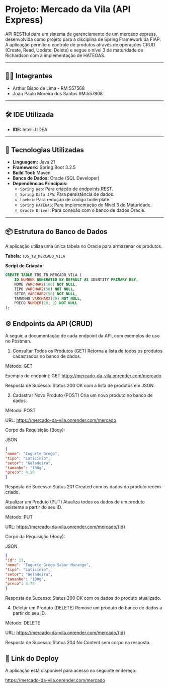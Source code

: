 # Projeto: Mercado da Vila (API Express)

API RESTful para um sistema de gerenciamento de um mercado express, desenvolvida como projeto para a disciplina de Spring Framework da FIAP. A aplicação permite o controle de produtos através de operações CRUD (Create, Read, Update, Delete) e segue o nível 3 de maturidade de Richardson com a implementação de HATEOAS.

---

## 👨‍💻 Integrantes

- Arthur Bispo de Lima - RM:557568
- João Paulo Moreira dos Santos RM:557808

---

## 🛠️ IDE Utilizada

- **IDE:** IntelliJ IDEA

---

## 🚀 Tecnologias Utilizadas

- **Linguagem:** Java 21
- **Framework:** Spring Boot 3.2.5
- **Build Tool:** Maven
- **Banco de Dados:** Oracle (SQL Developer)
- **Dependências Principais:**
    - `Spring Web`: Para criação de endpoints REST.
    - `Spring Data JPA`: Para persistência de dados.
    - `Lombok`: Para redução de código boilerplate.
    - `Spring HATEOAS`: Para implementação do Nível 3 de Maturidade.
    - `Oracle Driver`: Para conexão com o banco de dados Oracle.

---

## 📦 Estrutura do Banco de Dados

A aplicação utiliza uma única tabela no Oracle para armazenar os produtos.

**Tabela:** `TDS_TB_MERCADO_VILA`

**Script de Criação:**
```sql
CREATE TABLE TDS_TB_MERCADO_VILA (
    ID NUMBER GENERATED BY DEFAULT AS IDENTITY PRIMARY KEY,
    NOME VARCHAR2(100) NOT NULL,
    TIPO VARCHAR2(50) NOT NULL,
    SETOR VARCHAR2(50) NOT NULL,
    TAMANHO VARCHAR2(20) NOT NULL,
    PRECO NUMBER(10, 2) NOT NULL
);
```

## ⚙️ Endpoints da API (CRUD)

A seguir, a documentação de cada endpoint da API, com exemplos de uso no Postman.

1. Consultar Todos os Produtos (GET)
Retorna a lista de todos os produtos cadastrados no banco de dados.

Método: GET

Exemplo de endpoint: GET https://mercado-da-vila.onrender.com/mercado

Resposta de Sucesso: Status 200 OK com a lista de produtos em JSON.



2. Cadastrar Novo Produto (POST)
   Cria um novo produto no banco de dados.

Método: POST

URL: https://mercado-da-vila.onrender.com/mercado

Corpo da Requisição (Body):

JSON
```json
{
"nome": "Iogurte Grego",
"tipo": "Laticínio",
"setor": "Geladeira",
"tamanho": "100g",
"preco": 4.50
}
```
Resposta de Sucesso: Status 201 Created com os dados do produto recém-criado.


Atualizar um Produto (PUT)
Atualiza todos os dados de um produto existente a partir do seu ID.

Método: PUT

URL: https://mercado-da-vila.onrender.com/mercado/{id}

Corpo da Requisição (Body):

JSON
```json
{
"id": 11,
"nome": "Iogurte Grego Sabor Morango",
"tipo": "Laticínio",
"setor": "Geladeira",
"tamanho": "100g",
"preco": 4.75
}
```
Resposta de Sucesso: Status 200 OK com os dados do produto atualizado.



4. Deletar um Produto (DELETE)
   Remove um produto do banco de dados a partir do seu ID.

Método: DELETE

URL: https://mercado-da-vila.onrender.com/mercado/{id}

Resposta de Sucesso: Status 204 No Content sem corpo na resposta.



## 🔗 Link do Deploy

A aplicação está disponível para acesso no seguinte endereço:

https://mercado-da-vila.onrender.com/mercado